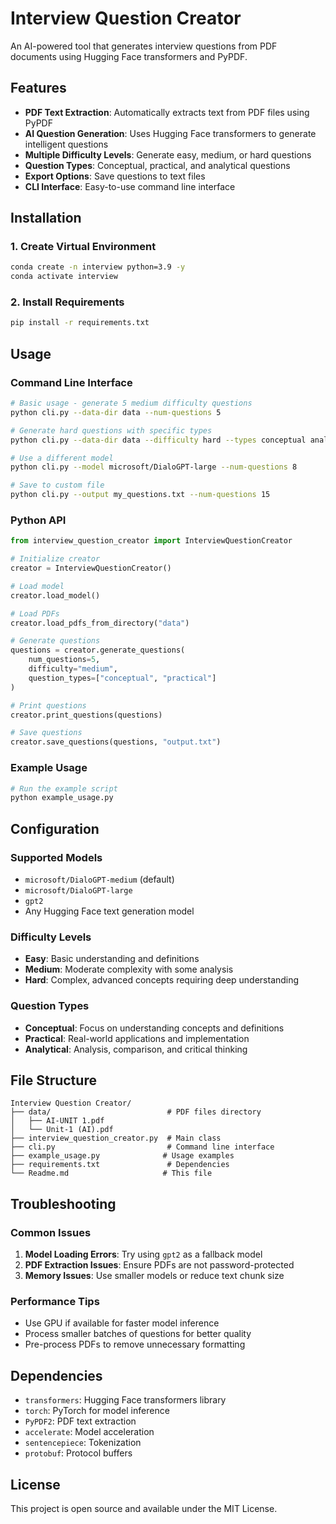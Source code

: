 # Interview Question Creator

An AI-powered tool that generates interview questions from PDF documents using Hugging Face transformers and PyPDF.

## Features

-  **PDF Text Extraction**: Automatically extracts text from PDF files using PyPDF
-  **AI Question Generation**: Uses Hugging Face transformers to generate intelligent questions
-  **Multiple Difficulty Levels**: Generate easy, medium, or hard questions
-  **Question Types**: Conceptual, practical, and analytical questions
-  **Export Options**: Save questions to text files
-  **CLI Interface**: Easy-to-use command line interface

## Installation

### 1. Create Virtual Environment

```bash
conda create -n interview python=3.9 -y
conda activate interview
```

### 2. Install Requirements

```bash
pip install -r requirements.txt
```

## Usage

### Command Line Interface

```bash
# Basic usage - generate 5 medium difficulty questions
python cli.py --data-dir data --num-questions 5

# Generate hard questions with specific types
python cli.py --data-dir data --difficulty hard --types conceptual analytical --num-questions 10

# Use a different model
python cli.py --model microsoft/DialoGPT-large --num-questions 8

# Save to custom file
python cli.py --output my_questions.txt --num-questions 15
```

### Python API

```python
from interview_question_creator import InterviewQuestionCreator

# Initialize creator
creator = InterviewQuestionCreator()

# Load model
creator.load_model()

# Load PDFs
creator.load_pdfs_from_directory("data")

# Generate questions
questions = creator.generate_questions(
    num_questions=5,
    difficulty="medium",
    question_types=["conceptual", "practical"]
)

# Print questions
creator.print_questions(questions)

# Save questions
creator.save_questions(questions, "output.txt")
```

### Example Usage

```bash
# Run the example script
python example_usage.py
```

## Configuration

### Supported Models

- `microsoft/DialoGPT-medium` (default)
- `microsoft/DialoGPT-large`
- `gpt2`
- Any Hugging Face text generation model

### Difficulty Levels

- **Easy**: Basic understanding and definitions
- **Medium**: Moderate complexity with some analysis
- **Hard**: Complex, advanced concepts requiring deep understanding

### Question Types

- **Conceptual**: Focus on understanding concepts and definitions
- **Practical**: Real-world applications and implementation
- **Analytical**: Analysis, comparison, and critical thinking

## File Structure

```
Interview Question Creator/
├── data/                          # PDF files directory
│   ├── AI-UNIT 1.pdf
│   └── Unit-1 (AI).pdf
├── interview_question_creator.py  # Main class
├── cli.py                         # Command line interface
├── example_usage.py              # Usage examples
├── requirements.txt               # Dependencies
└── Readme.md                     # This file
```

## Troubleshooting

### Common Issues

1. **Model Loading Errors**: Try using `gpt2` as a fallback model
2. **PDF Extraction Issues**: Ensure PDFs are not password-protected
3. **Memory Issues**: Use smaller models or reduce text chunk size

### Performance Tips

- Use GPU if available for faster model inference
- Process smaller batches of questions for better quality
- Pre-process PDFs to remove unnecessary formatting

## Dependencies

- `transformers`: Hugging Face transformers library
- `torch`: PyTorch for model inference
- `PyPDF2`: PDF text extraction
- `accelerate`: Model acceleration
- `sentencepiece`: Tokenization
- `protobuf`: Protocol buffers

## License

This project is open source and available under the MIT License.


